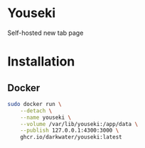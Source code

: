 # Youseki

Self-hosted new tab page

# Installation

## Docker

```bash
sudo docker run \
    --detach \
    --name youseki \
    --volume /var/lib/youseki:/app/data \
    --publish 127.0.0.1:4300:3000 \
    ghcr.io/darkwater/youseki:latest
```

